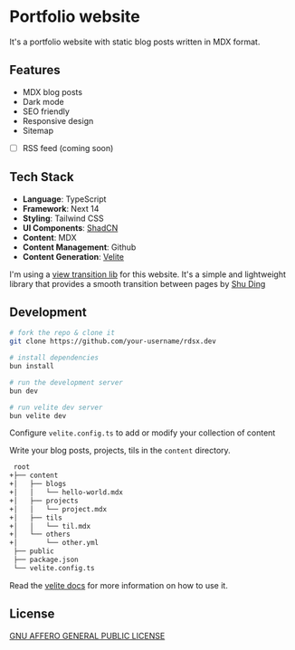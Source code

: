 # Portfolio website

It's a portfolio website with static blog posts written in MDX format.

## Features

- MDX blog posts
- Dark mode
- SEO friendly
- Responsive design
- Sitemap
- [ ] RSS feed (coming soon)

## Tech Stack

- **Language**: TypeScript
- **Framework**: Next 14
- **Styling**: Tailwind CSS
- **UI Components**: [ShadCN](https://ui.shadcn.com)
- **Content**: MDX
- **Content Management**: Github
- **Content Generation**: [Velite](https://velite.js.org/)

I'm using a [view transition lib](https://github.com/shuding/next-view-transitions) for this website. It's a simple and lightweight library that provides a smooth transition between pages by [Shu Ding](https://x.com/shuding_)

## Development

```bash
# fork the repo & clone it
git clone https://github.com/your-username/rdsx.dev

# install dependencies
bun install

# run the development server
bun dev

# run velite dev server
bun velite dev
```

Configure `velite.config.ts` to add or modify your collection of content

Write your blog posts, projects, tils in the `content` directory.

```bash
 root
+├── content
+│   ├── blogs
+│   │   └── hello-world.mdx
+│   ├── projects
+│   │   └── project.mdx
+│   ├── tils
+│   │   └── til.mdx
+│   └── others
+│       └── other.yml
 ├── public
 ├── package.json
 └── velite.config.ts
```

Read the [velite docs](https://velite.js.org/guide/quick-start) for more information on how to use it.

## License

[GNU AFFERO GENERAL PUBLIC LICENSE](LICENSE)
